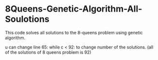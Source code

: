 # 8Queens-Genetic-Algorithm-All-Soulotions

This code solves all solutions to the 8-queens problem using genetic algorithm.

u can change line 65:
while c < 92:
to change number of the solutions.
(all of the solutions of 8 queens problem is 92)
